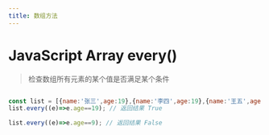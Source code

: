 ```yaml
---
title: 数组方法
---
```

# JavaScript Array every()
> 检查数组所有元素的某个值是否满足某个条件

``` js

const list = [{name:'张三',age:19},{name:'李四',age:19},{name:'王五',age:19}];
list.every((e)=>e.age==19); // 返回结果 True

list.every((e)=>e.age==9); // 返回结果 False

```